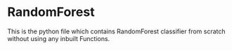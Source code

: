 # RandomForest
This is the python file which contains RandomForest classifier from scratch without using any inbuilt Functions.

